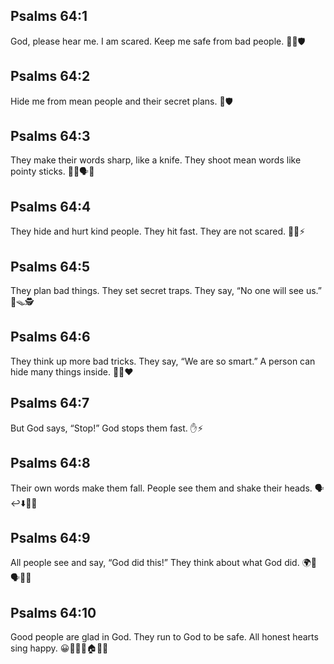 ## Psalms 64:1
God, please hear me. I am scared. Keep me safe from bad people. 🙏😟🛡️
## Psalms 64:2
Hide me from mean people and their secret plans. 🙈🛡️
## Psalms 64:3
They make their words sharp, like a knife. They shoot mean words like pointy sticks. 👅🔪🗣️📌
## Psalms 64:4
They hide and hurt kind people. They hit fast. They are not scared. 🫥🎯⚡️
## Psalms 64:5
They plan bad things. They set secret traps. They say, “No one will see us.” 🧠🪤🕵️
## Psalms 64:6
They think up more bad tricks. They say, “We are so smart.” A person can hide many things inside. 🤔😏❤️
## Psalms 64:7
But God says, “Stop!” God stops them fast. ✋⚡️
## Psalms 64:8
Their own words make them fall. People see them and shake their heads. 🗣️↩️⬇️👀🤦
## Psalms 64:9
All people see and say, “God did this!” They think about what God did. 🌍👀🗣️🙏🤔
## Psalms 64:10
Good people are glad in God. They run to God to be safe. All honest hearts sing happy. 😀🙌🏃‍♂️🏠💖🎶
